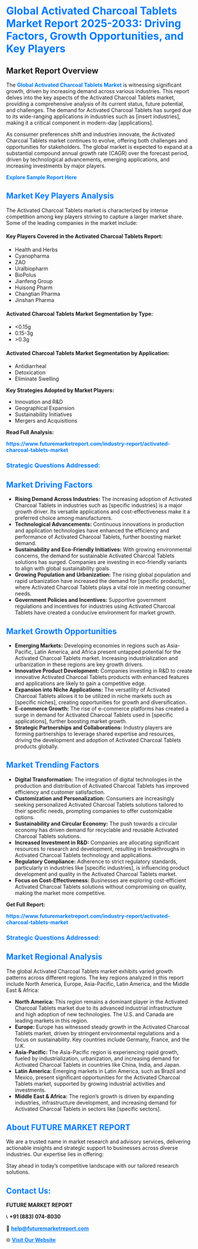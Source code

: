 <h1 style="color: #007BFF;">Global Activated Charcoal Tablets Market Report 2025-2033: Driving Factors, Growth Opportunities, and Key Players</h1>

<section id="overview">
<h2>Market Report Overview</h2>
<p>The <a href="https://www.futuremarketreport.com/industry-report/activated-charcoal-tablets-market" style="color: #007BFF; text-decoration: none;"><strong>Global Activated Charcoal Tablets Market</strong></a> is witnessing significant growth, driven by increasing demand across various industries. This report delves into the key aspects of the Activated Charcoal Tablets market, providing a comprehensive analysis of its current status, future potential, and challenges. The demand for Activated Charcoal Tablets has surged due to its wide-ranging applications in industries such as [insert industries], making it a critical component in modern-day [applications].</p>
<p>As consumer preferences shift and industries innovate, the Activated Charcoal Tablets market continues to evolve, offering both challenges and opportunities for stakeholders. The global market is expected to expand at a substantial compound annual growth rate (CAGR) over the forecast period, driven by technological advancements, emerging applications, and increasing investments by major players.</p>
</section>

<section id="overview">
<p><a href="https://www.futuremarketreport.com/request-sample/reportId=87587" style="color: #007BFF; text-decoration: none;"><strong>Explore Sample Report Here</strong></a></p>
</section>

<section id="key-players">
<h2 style="color: #007BFF;">Market Key Players Analysis</h2>
<p>The Activated Charcoal Tablets market is characterized by intense competition among key players striving to capture a larger market share. Some of the leading companies in the market include:</p>
<h4>Key Players Covered in the Activated Charcoal Tablets Report:</h4>
<ul><li>Health and Herbs</li><li>Cyanopharma</li><li>ZAO</li><li>Uralbiopharm</li><li>BioPolus</li><li>Jianfeng Group</li><li>Huisong Pharm</li><li>Changtian Pharma</li><li>Jinshan Pharma</li></ul>
<h4>Activated Charcoal Tablets Market Segmentation by Type:</h4>
<ul><li>&lt;0.15g</li><li>0.15-3g</li><li>&gt;0.3g</li></ul>

<h4>Activated Charcoal Tablets Market Segmentation by Application:</h4>
<ul><li>Antidiarrheal</li><li>Detoxication</li><li>Eliminate Swelling</li></ul>
<p><strong>Key Strategies Adopted by Market Players:</strong></p>
<ul>
<li>Innovation and R&D</li>
<li>Geographical Expansion</li>
<li>Sustainability Initiatives</li>
<li>Mergers and Acquisitions</li>
</ul>
</section>

<section>
<p><strong>Read Full Analysis: </strong></p><a href="https://www.futuremarketreport.com/industry-report/activated-charcoal-tablets-market" style="color: #007BFF; text-decoration: none;"><strong>https://www.futuremarketreport.com/industry-report/activated-charcoal-tablets-market</strong></a>
<h3 style="color: #007BFF;">Strategic Questions Addressed:</h3>
</section>

<section id="driving-factors">
<h2 style="color: #007BFF;">Market Driving Factors</h2>
<ul>
<li><strong>Rising Demand Across Industries:</strong> The increasing adoption of Activated Charcoal Tablets in industries such as [specific industries] is a major growth driver. Its versatile applications and cost-effectiveness make it a preferred choice among manufacturers.</li>
<li><strong>Technological Advancements:</strong> Continuous innovations in production and application technologies have enhanced the efficiency and performance of Activated Charcoal Tablets, further boosting market demand.</li>
<li><strong>Sustainability and Eco-Friendly Initiatives:</strong> With growing environmental concerns, the demand for sustainable Activated Charcoal Tablets solutions has surged. Companies are investing in eco-friendly variants to align with global sustainability goals.</li>
<li><strong>Growing Population and Urbanization:</strong> The rising global population and rapid urbanization have increased the demand for [specific products], where Activated Charcoal Tablets plays a vital role in meeting consumer needs.</li>
<li><strong>Government Policies and Incentives:</strong> Supportive government regulations and incentives for industries using Activated Charcoal Tablets have created a conducive environment for market growth.</li>
</ul>
</section>

<section id="growth-opportunities">
<h2 style="color: #007BFF;">Market Growth Opportunities</h2>
<ul>
<li><strong>Emerging Markets:</strong> Developing economies in regions such as Asia-Pacific, Latin America, and Africa present untapped potential for the Activated Charcoal Tablets market. Increasing industrialization and urbanization in these regions are key growth drivers.</li>
<li><strong>Innovative Product Development:</strong> Companies investing in R&D to create innovative Activated Charcoal Tablets products with enhanced features and applications are likely to gain a competitive edge.</li>
<li><strong>Expansion into Niche Applications:</strong> The versatility of Activated Charcoal Tablets allows it to be utilized in niche markets such as [specific niches], creating opportunities for growth and diversification.</li>
<li><strong>E-commerce Growth:</strong> The rise of e-commerce platforms has created a surge in demand for Activated Charcoal Tablets used in [specific applications], further boosting market growth.</li>
<li><strong>Strategic Partnerships and Collaborations:</strong> Industry players are forming partnerships to leverage shared expertise and resources, driving the development and adoption of Activated Charcoal Tablets products globally.</li>
</ul>
</section>

<section id="trending-factors">
<h2 style="color: #007BFF;">Market Trending Factors</h2>
<ul>
<li><strong>Digital Transformation:</strong> The integration of digital technologies in the production and distribution of Activated Charcoal Tablets has improved efficiency and customer satisfaction.</li>
<li><strong>Customization and Personalization:</strong> Consumers are increasingly seeking personalized Activated Charcoal Tablets solutions tailored to their specific needs, prompting companies to offer customizable options.</li>
<li><strong>Sustainability and Circular Economy:</strong> The push towards a circular economy has driven demand for recyclable and reusable Activated Charcoal Tablets solutions.</li>
<li><strong>Increased Investment in R&D:</strong> Companies are allocating significant resources to research and development, resulting in breakthroughs in Activated Charcoal Tablets technology and applications.</li>
<li><strong>Regulatory Compliance:</strong> Adherence to strict regulatory standards, particularly in industries like [specific industries], is influencing product development and quality in the Activated Charcoal Tablets market.</li>
<li><strong>Focus on Cost-Effectiveness:</strong> Businesses are exploring cost-efficient Activated Charcoal Tablets solutions without compromising on quality, making the market more competitive.</li>
</ul>
</section>

<section>
<p><strong>Get Full Report: </strong></p><a href="https://www.futuremarketreport.com/industry-report/activated-charcoal-tablets-market" style="color: #007BFF; text-decoration: none;"><strong>https://www.futuremarketreport.com/industry-report/activated-charcoal-tablets-market</strong></a>
<h3 style="color: #007BFF;">Strategic Questions Addressed:</h3>
</section>


<section id="regional-analysis">
<h2 style="color: #007BFF;">Market Regional Analysis</h2>
<p>The global Activated Charcoal Tablets market exhibits varied growth patterns across different regions. The key regions analyzed in this report include North America, Europe, Asia-Pacific, Latin America, and the Middle East & Africa:</p>
<ul>
<li><strong>North America:</strong> This region remains a dominant player in the Activated Charcoal Tablets market due to its advanced industrial infrastructure and high adoption of new technologies. The U.S. and Canada are leading markets in this region.</li>
<li><strong>Europe:</strong> Europe has witnessed steady growth in the Activated Charcoal Tablets market, driven by stringent environmental regulations and a focus on sustainability. Key countries include Germany, France, and the U.K.</li>
<li><strong>Asia-Pacific:</strong> The Asia-Pacific region is experiencing rapid growth, fueled by industrialization, urbanization, and increasing demand for Activated Charcoal Tablets in countries like China, India, and Japan.</li>
<li><strong>Latin America:</strong> Emerging markets in Latin America, such as Brazil and Mexico, present significant opportunities for the Activated Charcoal Tablets market, supported by growing industrial activities and investments.</li>
<li><strong>Middle East & Africa:</strong> The region’s growth is driven by expanding industries, infrastructure development, and increasing demand for Activated Charcoal Tablets in sectors like [specific sectors].</li>
</ul>
</section>

<footer>
<h2 style="color: #007BFF;">About FUTURE MARKET REPORT</h2>
<p>We are a trusted name in market research and advisory services, delivering actionable insights and strategic support to businesses across diverse industries. Our expertise lies in offering:</p>

<p>Stay ahead in today’s competitive landscape with our tailored research solutions.</p>

<h2 style="color: #007BFF;">Contact Us:</h2>
<p><strong>FUTURE MARKET REPORT</strong></p>
<p>📞 <strong>+91 (883) 074-8030</strong></p>
<p>📧 <strong><a href="mailto:help@futuremarketreport.com" style="color: #007BFF;">help@futuremarketreport.com</a></strong></p>
<p>🌐 <strong><a href="https://www.futuremarketreport.com/" style="color: #007BFF;">Visit Our Website</a></strong></p>
</footer>